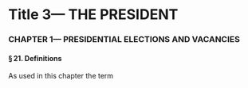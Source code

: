 
# Title 3— THE PRESIDENT
### CHAPTER 1— PRESIDENTIAL ELECTIONS AND VACANCIES
#### § 21. Definitions

As used in this chapter the term
